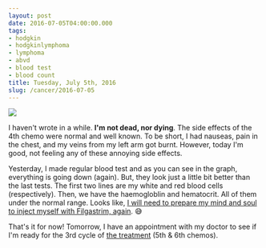 ```yaml
---
layout: post
date: 2016-07-05T04:00:00.000
tags:
- hodgkin
- hodgkinlymphoma
- lymphoma
- abvd
- blood test
- blood count
title: Tuesday, July 5th, 2016
slug: /cancer/2016-07-05
---
```

![](https://64.media.tumblr.com/70f2dc5f2ebfe7bf3ce60cc9e3714907/tumblr_o9vm5uLC4c1vsn3evo1_1280.png)

I haven't wrote in a while. **I'm not dead, nor dying**. The side effects of the 4th chemo were normal and well known. To be short, I had nauseas, pain in the chest, and my veins from my left arm got burnt. However, today I'm good, not feeling any of these annoying side effects.

Yesterday, I made regular blood test and as you can see in the graph, everything is going down (again). But, they look just a little bit better than the last tests. The first two lines are my white and red blood cells (respectively). Then, we have the haemogloblin and hematocrit. All of them under the normal range. Looks like, [I will need to prepare my mind and soul to inject myself with Filgastrim, again](http://gothodgkin.tumblr.com/post/145619428888/wednesday-june-8th-2016-today-i-accomplished). 😅

That's it for now! Tomorrow, I have an appointment with my doctor to see if I'm ready for the 3rd cycle of [the treatment](https://en.wikipedia.org/wiki/ABVD) (5th & 6th chemos).

